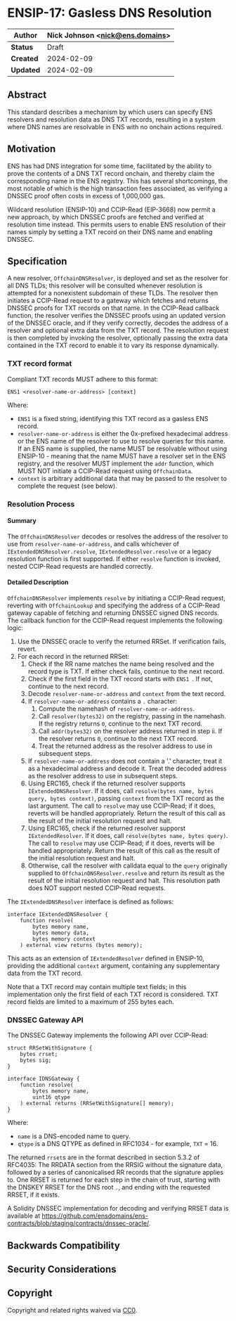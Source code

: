 # ENSIP-17: Gasless DNS Resolution

| **Author**  | Nick Johnson \<nick@ens.domains>     |
| ----------- | ------------------------------------ |
| **Status**  | Draft                                |
| **Created** | 2024-02-09                           |
| **Updated** | 2024-02-09                           |

## Abstract
This standard describes a mechanism by which users can specify ENS resolvers and resolution data as DNS TXT records, resulting in a system where DNS names are resolvable in ENS with no onchain actions required.

## Motivation
ENS has had DNS integration for some time, facilitated by the ability to prove the contents of a DNS TXT record onchain, and thereby claim the corresponding name in the ENS registry. This has several shortcomings, the most notable of which is the high transaction fees associated, as verifying a DNSSEC proof often costs in excess of 1,000,000 gas.

Wildcard resolution (ENSIP-10) and CCIP-Read (EIP-3668) now permit a new approach, by which DNSSEC proofs are fetched and verified at resolution time instead. This permits users to enable ENS resolution of their names simply by setting a TXT record on their DNS name and enabling DNSSEC.

## Specification
A new resolver, `OffchainDNSResolver`, is deployed and set as the resolver for all DNS TLDs; this resolver will be consulted whenever resolution is attempted for a nonexistent subdomain of these TLDs. The resolver then initiates a CCIP-Read request to a gateway which fetches and returns DNSSEC proofs for TXT records on that name. In the CCIP-Read callback function, the resolver verifies the DNSSEC proofs using an updated version of the DNSSEC oracle, and if they verify correctly, decodes the address of a resolver and optional extra data from the TXT record. The resolution request is then completed by invoking the resolver, optionally passing the extra data contained in the TXT record to enable it to vary its response dynamically.

### TXT record format
Compliant TXT records MUST adhere to this format:
```
ENS1 <resolver-name-or-address> [context]
```

Where:
 - `ENS1` is a fixed string, identifying this TXT record as a gasless ENS record.
 - `resolver-name-or-address` is either the 0x-prefixed hexadecimal address or the ENS name of the resolver to use to resolve queries for this name. If an ENS name is supplied, the name MUST be resolvable without using ENSIP-10 - meaning that the name MUST have a resolver set in the ENS registry, and the resolver MUST implement the `addr` function, which MUST NOT initiate a CCIP-Read request using `OffchainData`.
 - `context` is arbitrary additional data that may be passed to the resolver to complete the request (see below).

### Resolution Process
#### Summary
The `OffchainDNSResolver` decodes or resolves the address of the resolver to use from `resolver-name-or-address`, and calls whichever of `IExtendedDNSResolver.resolve`, `IExtendedResolver.resolve` or a legacy resolution function is first supported. If either `resolve` function is invoked, nested CCIP-Read requests are handled correctly.

#### Detailed Description

`OffchainDNSResolver` implements `resolve` by initiating a CCIP-Read request, reverting with `OffchainLookup` and specifying the address of a CCIP-Read gateway capable of fetching and returning DNSSEC signed DNS records. The callback function for the CCIP-Read request implements the following logic:

 1. Use the DNSSEC oracle to verify the returned RRSet. If verification fails, revert.
 2. For each record in the returned RRSet:
    1. Check if the RR name matches the name being resolved and the record type is TXT. If either check fails, continue to the next record.
    2. Check if the first field in the TXT record starts with `ENS1 `. If not, continue to the next record.
    3. Decode `resolver-name-or-address` and `context` from the text record.
    4. If `resolver-name-or-address` contains a `.` character:
       1. Compute the namehash of `resolver-name-or-address`.
       2. Call `resolver(bytes32)` on the registry, passing in the namehash. If the registry returns `0`, continue to the next TXT record.
       3. Call `addr(bytes32)` on the resolver address returned in step ii. If the resolver returns `0`, continue to the next TXT record.
       4. Treat the returned address as the resolver address to use in subsequent steps.
    5. If `resolver-name-or-address` does not contain a '.' character, treat it as a hexadecimal address and decode it. Treat the decoded address as the resolver address to use in subsequent steps.
    6. Using ERC165, check if the returned resolver supports `IExtendedDNSResolver`. If it does, call `resolve(bytes name, bytes query, bytes context)`, passing `context` from the TXT record as the last argument. The call to `resolve` may use CCIP-Read; if it does, reverts will be handled appropriately. Return the result of this call as the result of the initial resolution request and halt.
    7. Using ERC165, check if the returned resolver supporst `IExtendedResolver`. If it does, call `resolve(bytes name, bytes query)`. The call to `resolve` may use CCIP-Read; if it does, reverts will be handled appropriately. Return the result of this call as the result of the initial resolution request and halt.
    8. Otherwise, call the resolver with calldata equal to the `query` originally supplied to `OffchainDNSResolver.resolve` and return its result as the result of the initial resolution request and halt. This resolution path does NOT support nested CCIP-Read requests.

The `IExtendedDNSResolver` interface is defined as follows:
```
interface IExtendedDNSResolver {
    function resolve(
        bytes memory name,
        bytes memory data,
        bytes memory context
    ) external view returns (bytes memory);
```

This acts as an extension of `IExtendedResolver` defined in ENSIP-10, providing the additional `context` argument, containing any supplementary data from the TXT record.

Note that a TXT record may contain multiple text fields; in this implementation only the first field of each TXT record is considered. TXT record fields are limited to a maximum of 255 bytes each.

### DNSSEC Gateway API
The DNSSEC Gateway implements the following API over CCIP-Read:
```
struct RRSetWithSignature {
    bytes rrset;
    bytes sig;
}

interface IDNSGateway {
    function resolve(
        bytes memory name,
        uint16 qtype
    ) external returns (RRSetWithSignature[] memory);
}
```

Where:
 - `name` is a DNS-encoded name to query.
 - `qtype` is a DNS QTYPE as defined in RFC1034 - for example, `TXT` = 16.

The returned `rrset`s are in the format described in section 5.3.2 of RFC4035: The RRDATA section from the RRSIG without the signature data, followed by a series of canonicalised RR records that the signature applies to. One RRSET is returned for each step in the chain of trust, starting with the DNSKEY RRSET for the DNS root `.`, and ending with the requested RRSET, if it exists.

A Solidity DNSSEC implementation for decoding and verifying RRSET data is available at https://github.com/ensdomains/ens-contracts/blob/staging/contracts/dnssec-oracle/.

## Backwards Compatibility

## Security Considerations
		
## Copyright

Copyright and related rights waived via [CC0](https://creativecommons.org/publicdomain/zero/1.0/).

